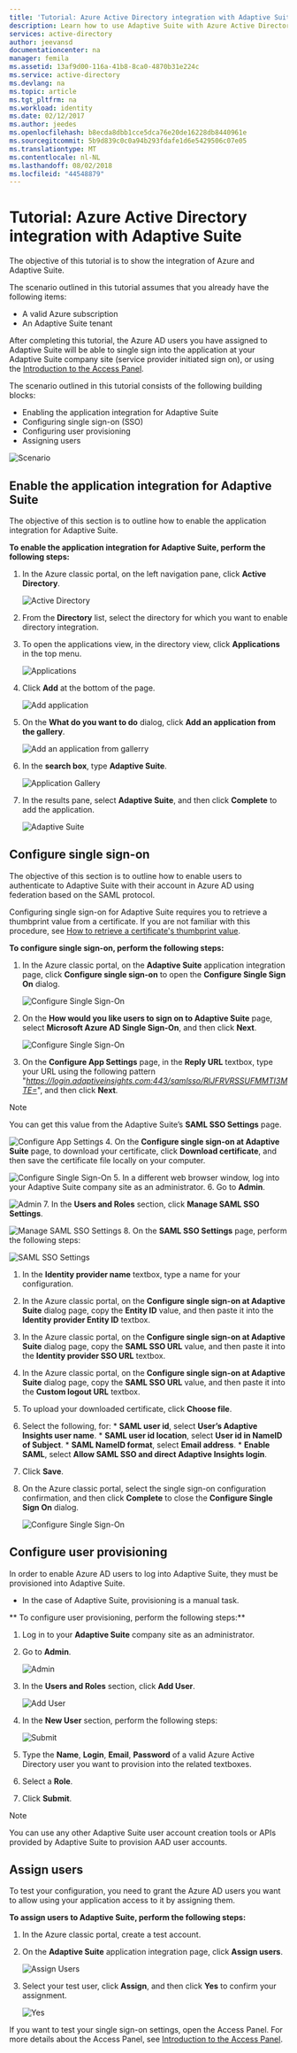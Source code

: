 ```yaml
---
title: 'Tutorial: Azure Active Directory integration with Adaptive Suite | Microsoft Docs'
description: Learn how to use Adaptive Suite with Azure Active Directory to enable single sign-on, automated provisioning, and more!
services: active-directory
author: jeevansd
documentationcenter: na
manager: femila
ms.assetid: 13af9d00-116a-41b8-8ca0-4870b31e224c
ms.service: active-directory
ms.devlang: na
ms.topic: article
ms.tgt_pltfrm: na
ms.workload: identity
ms.date: 02/12/2017
ms.author: jeedes
ms.openlocfilehash: b8ecda8dbb1cce5dca76e20de16228db8440961e
ms.sourcegitcommit: 5b9d839c0c0a94b293fdafe1d6e5429506c07e05
ms.translationtype: MT
ms.contentlocale: nl-NL
ms.lasthandoff: 08/02/2018
ms.locfileid: "44548879"
---
```

# <a name="tutorial-azure-active-directory-integration-with-adaptive-suite"></a>Tutorial: Azure Active Directory integration with Adaptive Suite
The objective of this tutorial is to show the integration of Azure and Adaptive Suite.  

The scenario outlined in this tutorial assumes that you already have the following items:

* A valid Azure subscription
* An Adaptive Suite tenant

After completing this tutorial, the Azure AD users you have assigned to Adaptive Suite will be able to single sign into the application at your Adaptive Suite company site (service provider initiated sign on), or using the [Introduction to the Access Panel](active-directory-saas-access-panel-introduction.md).

The scenario outlined in this tutorial consists of the following building blocks:

* Enabling the application integration for Adaptive Suite
* Configuring single sign-on (SSO)
* Configuring user provisioning
* Assigning users

![Scenario](https://docstestmedia1.blob.core.windows.net/azure-media/articles/active-directory/media/active-directory-saas-adaptive-suite-tutorial/IC805637.png "Scenario")

## <a name="enable-the-application-integration-for-adaptive-suite"></a>Enable the application integration for Adaptive Suite
The objective of this section is to outline how to enable the application integration for Adaptive Suite.

**To enable the application integration for Adaptive Suite, perform the following steps:**

1. In the Azure classic portal, on the left navigation pane, click **Active Directory**.
   
   ![Active Directory](https://docstestmedia1.blob.core.windows.net/azure-media/articles/active-directory/media/active-directory-saas-adaptive-suite-tutorial/IC700993.png "Active Directory")
2. From the **Directory** list, select the directory for which you want to enable directory integration.
3. To open the applications view, in the directory view, click **Applications** in the top menu.
   
   ![Applications](https://docstestmedia1.blob.core.windows.net/azure-media/articles/active-directory/media/active-directory-saas-adaptive-suite-tutorial/IC700994.png "Applications")
4. Click **Add** at the bottom of the page.
   
   ![Add application](https://docstestmedia1.blob.core.windows.net/azure-media/articles/active-directory/media/active-directory-saas-adaptive-suite-tutorial/IC749321.png "Add application")
5. On the **What do you want to do** dialog, click **Add an application from the gallery**.
   
   ![Add an application from gallerry](https://docstestmedia1.blob.core.windows.net/azure-media/articles/active-directory/media/active-directory-saas-adaptive-suite-tutorial/IC749322.png "Add an application from gallerry")
6. In the **search box**, type **Adaptive Suite**.
   
   ![Application Gallery](https://docstestmedia1.blob.core.windows.net/azure-media/articles/active-directory/media/active-directory-saas-adaptive-suite-tutorial/IC805638.png "Application Gallery")
7. In the results pane, select **Adaptive Suite**, and then click **Complete** to add the application.
   
   ![Adaptive Suite](https://docstestmedia1.blob.core.windows.net/azure-media/articles/active-directory/media/active-directory-saas-adaptive-suite-tutorial/IC805639.png "Adaptive Suite")
   
## <a name="configure-single-sign-on"></a>Configure single sign-on

The objective of this section is to outline how to enable users to authenticate to Adaptive Suite with their account in Azure AD using federation based on the SAML protocol.

Configuring single sign-on for Adaptive Suite requires you to retrieve a thumbprint value from a certificate. If you are not familiar with this procedure, see [How to retrieve a certificate's thumbprint value](http://youtu.be/YKQF266SAxI).

**To configure single sign-on, perform the following steps:**

1. In the Azure classic portal, on the **Adaptive Suite** application integration page, click **Configure single sign-on** to open the **Configure Single Sign On** dialog.
   
   ![Configure Single Sign-On](https://docstestmedia1.blob.core.windows.net/azure-media/articles/active-directory/media/active-directory-saas-adaptive-suite-tutorial/IC805640.png "Configure Single Sign-On")
2. On the **How would you like users to sign on to Adaptive Suite** page, select **Microsoft Azure AD Single Sign-On**, and then click **Next**.
   
   ![Configure Single Sign-On](https://docstestmedia1.blob.core.windows.net/azure-media/articles/active-directory/media/active-directory-saas-adaptive-suite-tutorial/IC805641.png "Configure Single Sign-On")
3. On the **Configure App Settings** page, in the **Reply URL** textbox, type your URL using the following pattern "*https://login.adaptiveinsights.com:443/samlsso/RlJFRVRSSUFMMTI3MTE=*", and then click **Next**.
   
>[!NOTE]
> You can get this value from the Adaptive Suite’s **SAML SSO Settings** page.
>  
   
  ![Configure App Settings](https://docstestmedia1.blob.core.windows.net/azure-media/articles/active-directory/media/active-directory-saas-adaptive-suite-tutorial/IC805642.png "Configure App Settings")
4. On the **Configure single sign-on at Adaptive Suite** page, to download your certificate, click **Download certificate**, and then save the certificate file locally on your computer.
   
  ![Configure Single Sign-On](https://docstestmedia1.blob.core.windows.net/azure-media/articles/active-directory/media/active-directory-saas-adaptive-suite-tutorial/IC805643.png "Configure Single Sign-On")
5. In a different web browser window, log into your Adaptive Suite company site as an administrator.
6. Go to **Admin**.
   
  ![Admin](https://docstestmedia1.blob.core.windows.net/azure-media/articles/active-directory/media/active-directory-saas-adaptive-suite-tutorial/IC805644.png "Admin")
7. In the **Users and Roles** section, click **Manage SAML SSO Settings**.
   
  ![Manage SAML SSO Settings](https://docstestmedia1.blob.core.windows.net/azure-media/articles/active-directory/media/active-directory-saas-adaptive-suite-tutorial/IC805645.png "Manage SAML SSO Settings")
8. On the **SAML SSO Settings** page, perform the following steps:
   
  ![SAML SSO Settings](https://docstestmedia1.blob.core.windows.net/azure-media/articles/active-directory/media/active-directory-saas-adaptive-suite-tutorial/IC805646.png "SAML SSO Settings")
   
  1. In the **Identity provider name** textbox, type a name for your configuration.
  2. In the Azure classic portal, on the **Configure single sign-on at Adaptive Suite** dialog page, copy the **Entity ID** value, and then paste it into the **Identity provider Entity ID** textbox.
  3. In the Azure classic portal, on the **Configure single sign-on at Adaptive Suite** dialog page, copy the **SAML SSO URL** value, and then paste it into the **Identity provider SSO URL** textbox.
  4. In the Azure classic portal, on the **Configure single sign-on at Adaptive Suite** dialog page, copy the **SAML SSO URL** value, and then paste it into the **Custom logout URL** textbox.
  5. To upload your downloaded certificate, click **Choose file**.
  6. Select the following, for:
    * **SAML user id**, select **User’s Adaptive Insights user name**.
    * **SAML user id location**, select **User id in NameID of Subject**.
    * **SAML NameID format**, select **Email address**.
    * **Enable SAML**, select **Allow SAML SSO and direct Adaptive Insights login**.
   7. Click **Save**.
9. On the Azure classic portal, select the single sign-on configuration confirmation, and then click **Complete** to close the **Configure Single Sign On** dialog.
   
   ![Configure Single Sign-On](https://docstestmedia1.blob.core.windows.net/azure-media/articles/active-directory/media/active-directory-saas-adaptive-suite-tutorial/IC805647.png "Configure Single Sign-On")
   
## <a name="configure-user-provisioning"></a>Configure user provisioning

In order to enable Azure AD users to log into Adaptive Suite, they must be provisioned into Adaptive Suite.  

* In the case of Adaptive Suite, provisioning is a manual task.

** To configure user provisioning, perform the following steps:** 

1. Log in to your **Adaptive Suite** company site as an administrator.
2. Go to **Admin**.
   
   ![Admin](https://docstestmedia1.blob.core.windows.net/azure-media/articles/active-directory/media/active-directory-saas-adaptive-suite-tutorial/IC805644.png "Admin")
3. In the **Users and Roles** section, click **Add User**.
   
   ![Add User](https://docstestmedia1.blob.core.windows.net/azure-media/articles/active-directory/media/active-directory-saas-adaptive-suite-tutorial/IC805648.png "Add User")
4. In the **New User** section, perform the following steps:
   
   ![Submit](https://docstestmedia1.blob.core.windows.net/azure-media/articles/active-directory/media/active-directory-saas-adaptive-suite-tutorial/IC805649.png "Submit")   
  1. Type the **Name**, **Login**, **Email**, **Password** of a valid Azure Active Directory user you want to provision into the related textboxes.
  2. Select a **Role**.
  3. Click **Submit**.

>[!NOTE]
>You can use any other Adaptive Suite user account creation tools or APIs provided by Adaptive Suite to provision AAD user accounts.
>  

## <a name="assign-users"></a>Assign users
To test your configuration, you need to grant the Azure AD users you want to allow using your application access to it by assigning them.

**To assign users to Adaptive Suite, perform the following steps:**

1. In the Azure classic portal, create a test account.
2. On the **Adaptive Suite** application integration page, click **Assign users**.
   
   ![Assign Users](https://docstestmedia1.blob.core.windows.net/azure-media/articles/active-directory/media/active-directory-saas-adaptive-suite-tutorial/IC805650.png "Assign Users")
3. Select your test user, click **Assign**, and then click **Yes** to confirm your assignment.
   
   ![Yes](https://docstestmedia1.blob.core.windows.net/azure-media/articles/active-directory/media/active-directory-saas-adaptive-suite-tutorial/IC767830.png "Yes")

If you want to test your single sign-on settings, open the Access Panel. For more details about the Access Panel, see [Introduction to the Access Panel](active-directory-saas-access-panel-introduction.md).





















